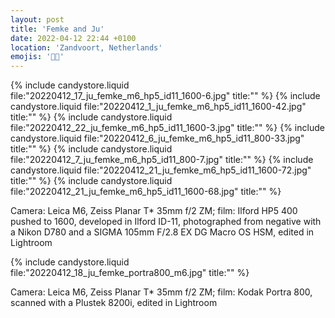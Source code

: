 ```yaml
---
layout: post
title: 'Femke and Ju'
date: 2022-04-12 22:44 +0100
location: 'Zandvoort, Netherlands'
emojis: '🔞🔞'
---
```


{% include candystore.liquid file:"20220412_17_ju_femke_m6_hp5_id11_1600-6.jpg" title:"" %}
{% include candystore.liquid file:"20220412_1_ju_femke_m6_hp5_id11_1600-42.jpg" title:"" %}
{% include candystore.liquid file:"20220412_22_ju_femke_m6_hp5_id11_1600-3.jpg" title:"" %}
{% include candystore.liquid file:"20220412_6_ju_femke_m6_hp5_id11_800-33.jpg" title:"" %}
{% include candystore.liquid file:"20220412_7_ju_femke_m6_hp5_id11_800-7.jpg" title:"" %}
{% include candystore.liquid file:"20220412_21_ju_femke_m6_hp5_id11_1600-72.jpg" title:"" %}
{% include candystore.liquid file:"20220412_21_ju_femke_m6_hp5_id11_1600-68.jpg" title:"" %}

Camera: Leica M6, Zeiss Planar T\* 35mm f/2 ZM; film: Ilford HP5 400 pushed to 1600, developed in Ilford ID-11, photographed from negative with a Nikon D780 and a SIGMA 105mm F/2.8 EX DG Macro OS HSM, edited in Lightroom

{% include candystore.liquid file:"20220412_18_ju_femke_portra800_m6.jpg" title:"" %}

Camera: Leica M6, Zeiss Planar T\* 35mm f/2 ZM; film: Kodak Portra 800, scanned with a Plustek 8200i, edited in Lightroom
